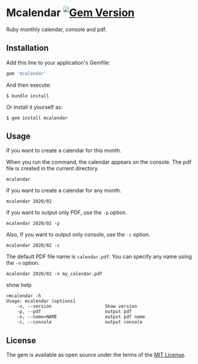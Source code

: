 
# Mcalendar [![Gem Version](https://badge.fury.io/rb/mcalendar.svg)](https://badge.fury.io/rb/mcalendar)

Ruby monthly calendar, console and pdf.


## Installation

Add this line to your application's Gemfile:

```ruby
gem 'mcalendar'
```

And then execute:

    $ bundle install

Or install it yourself as:

    $ gem install mcalendar


## Usage

If you want to create a calendar for this month.

When you run the command, the calendar appears on the console. The pdf file is created in the current directory.
```
mcalendar
```

If you want to create a calendar for any month.
```
mcalendar 2020/02
```

If you want to output only PDF, use the `-p` option.
```
mcalendar 2020/02 -p
```

Also, If you want to output only console, use the `-c` option.
```
mcalendar 2020/02 -c
```

The default PDF file name is `calendar.pdf`. You can specify any name using the `-n` option.
```
mcalendar 2020/02 -n my_calendar.pdf
```

show help
```
>mcalendar -h
Usage: mcalendar [options]
    -v, --version                    Show version
    -p, --pdf                        output pdf
    -n, --name=NAME                  output pdf name
    -c, --console                    output console
```

## License

The gem is available as open source under the terms of the [MIT License](https://opensource.org/licenses/MIT).
